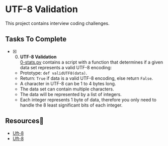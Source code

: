 # UTF-8 Validation

This project contains interview coding challenges.

## Tasks To Complete

+ [x] 0. **UTF-8 Validation**<br/>[0-stats.py](0-stats.py) contains a script with a function that determines if a given data set represents a valid UTF-8 encoding:
  + Prototype: `def validUTF8(data)`.
  + Return: `True` if data is a valid UTF-8 encoding, else return `False`.
  + A character in UTF-8 can be 1 to 4 bytes long.
  + The data set can contain multiple characters.
  + The data will be represented by a list of integers.
  + Each integer represents 1 byte of data, therefore you only need to handle the 8 least significant bits of each integer.

 ##  Resources:book:
 * [Uft-8](https://en.wikipedia.org/wiki/UTF-8)
 * [Uft-8](https://www.youtube.com/watch?v=MijmeoH9LT4)
